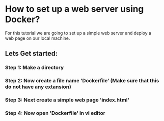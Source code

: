 
# How to set up a web server using Docker?

For this tutorial we are going to set up a simple web server and deploy a web page on our local machine.

## Lets Get started:

### Step 1: Make a directory

### Step 2: Now create a file name 'Dockerfile' (Make sure that this do not have any extansion)

### Step 3: Next create a simple web page 'index.html'

### Step 4: Now open 'Dockerfile' in vi editor
